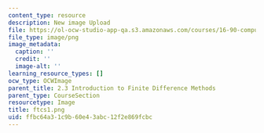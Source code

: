 ```yaml
---
content_type: resource
description: New image Upload
file: https://ol-ocw-studio-app-qa.s3.amazonaws.com/courses/16-90-computational-methods-in-aerospace-engineering-spring-2014/ffbc64a31c9b60e43abc12f2e869fcbc_ftcs1.png
file_type: image/png
image_metadata:
  caption: ''
  credit: ''
  image-alt: ''
learning_resource_types: []
ocw_type: OCWImage
parent_title: 2.3 Introduction to Finite Difference Methods
parent_type: CourseSection
resourcetype: Image
title: ftcs1.png
uid: ffbc64a3-1c9b-60e4-3abc-12f2e869fcbc
---
```

